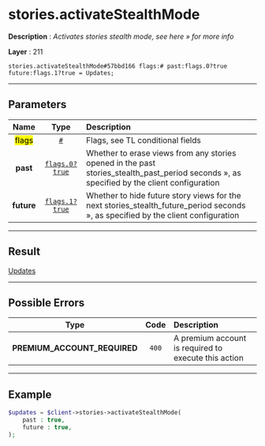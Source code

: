 # stories.activateStealthMode

**Description** : *Activates stories stealth mode, see here » for more info*

**Layer** : 211

```tl
stories.activateStealthMode#57bbd166 flags:# past:flags.0?true future:flags.1?true = Updates;
```

---

## Parameters

| Name | Type | Description |
| :---: | :---: | :--- |
| <mark>flags</mark> | [`#`](type/#) | Flags, see TL conditional fields |
| **past** | [`flags.0?true`](type/true) | Whether to erase views from any stories opened in the past stories_stealth_past_period seconds », as specified by the client configuration |
| **future** | [`flags.1?true`](type/true) | Whether to hide future story views for the next stories_stealth_future_period seconds », as specified by the client configuration |

---

## Result

[Updates](type/Updates)

---

## Possible Errors

| Type | Code | Description |
| :---: | :---: | :--- |
| **PREMIUM_ACCOUNT_REQUIRED** | `400` | A premium account is required to execute this action |

---

## Example

```php
$updates = $client->stories->activateStealthMode(
	past : true,
	future : true,
);
```